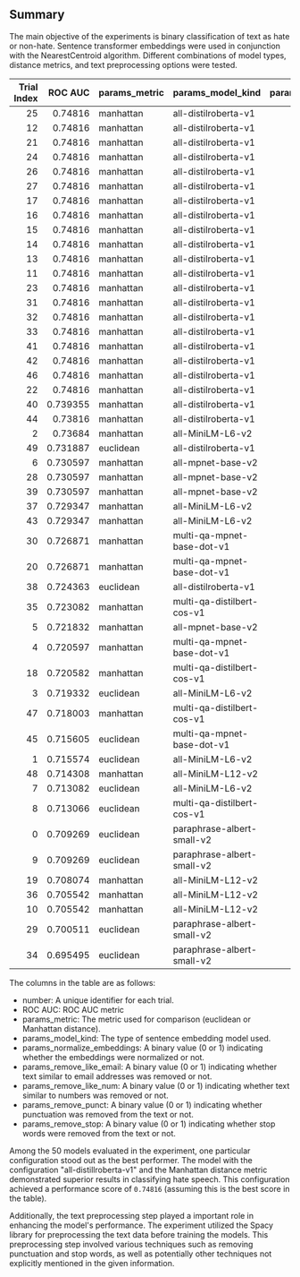## Summary

The main objective of the experiments is binary classification of text as hate or non-hate.
Sentence transformer embeddings were used in conjunction with the NearestCentroid algorithm.
Different combinations of model types, distance metrics, and text preprocessing options were tested.

| Trial Index |   ROC AUC | params_metric   | params_model_kind          |   params_normalize_embeddings |   params_remove_like_email |   params_remove_like_num |   params_remove_punct |   params_remove_stop |
|------------:|----------:|:----------------|:---------------------------|------------------------------:|---------------------------:|-------------------------:|----------------------:|---------------------:|
|          25 |  0.74816  | manhattan       | all-distilroberta-v1       |                             0 |                          1 |                        0 |                     1 |                    1 |
|          12 |  0.74816  | manhattan       | all-distilroberta-v1       |                             0 |                          1 |                        0 |                     1 |                    1 |
|          21 |  0.74816  | manhattan       | all-distilroberta-v1       |                             0 |                          1 |                        0 |                     1 |                    1 |
|          24 |  0.74816  | manhattan       | all-distilroberta-v1       |                             0 |                          1 |                        0 |                     1 |                    1 |
|          26 |  0.74816  | manhattan       | all-distilroberta-v1       |                             0 |                          0 |                        0 |                     1 |                    1 |
|          27 |  0.74816  | manhattan       | all-distilroberta-v1       |                             0 |                          1 |                        0 |                     1 |                    1 |
|          17 |  0.74816  | manhattan       | all-distilroberta-v1       |                             0 |                          1 |                        0 |                     1 |                    1 |
|          16 |  0.74816  | manhattan       | all-distilroberta-v1       |                             0 |                          1 |                        0 |                     1 |                    1 |
|          15 |  0.74816  | manhattan       | all-distilroberta-v1       |                             0 |                          1 |                        0 |                     1 |                    1 |
|          14 |  0.74816  | manhattan       | all-distilroberta-v1       |                             0 |                          1 |                        0 |                     1 |                    1 |
|          13 |  0.74816  | manhattan       | all-distilroberta-v1       |                             0 |                          1 |                        0 |                     1 |                    1 |
|          11 |  0.74816  | manhattan       | all-distilroberta-v1       |                             0 |                          1 |                        0 |                     1 |                    1 |
|          23 |  0.74816  | manhattan       | all-distilroberta-v1       |                             0 |                          1 |                        0 |                     1 |                    1 |
|          31 |  0.74816  | manhattan       | all-distilroberta-v1       |                             0 |                          1 |                        0 |                     1 |                    1 |
|          32 |  0.74816  | manhattan       | all-distilroberta-v1       |                             0 |                          1 |                        0 |                     1 |                    1 |
|          33 |  0.74816  | manhattan       | all-distilroberta-v1       |                             0 |                          1 |                        0 |                     1 |                    1 |
|          41 |  0.74816  | manhattan       | all-distilroberta-v1       |                             0 |                          1 |                        0 |                     1 |                    1 |
|          42 |  0.74816  | manhattan       | all-distilroberta-v1       |                             0 |                          1 |                        0 |                     1 |                    1 |
|          46 |  0.74816  | manhattan       | all-distilroberta-v1       |                             1 |                          0 |                        0 |                     1 |                    1 |
|          22 |  0.74816  | manhattan       | all-distilroberta-v1       |                             0 |                          1 |                        0 |                     1 |                    1 |
|          40 |  0.739355 | manhattan       | all-distilroberta-v1       |                             1 |                          1 |                        1 |                     1 |                    0 |
|          44 |  0.73816  | manhattan       | all-distilroberta-v1       |                             0 |                          1 |                        0 |                     0 |                    1 |
|           2 |  0.73684  | manhattan       | all-MiniLM-L6-v2           |                             0 |                          1 |                        0 |                     0 |                    0 |
|          49 |  0.731887 | euclidean       | all-distilroberta-v1       |                             0 |                          1 |                        1 |                     1 |                    1 |
|           6 |  0.730597 | manhattan       | all-mpnet-base-v2          |                             1 |                          1 |                        0 |                     1 |                    1 |
|          28 |  0.730597 | manhattan       | all-mpnet-base-v2          |                             0 |                          1 |                        0 |                     1 |                    1 |
|          39 |  0.730597 | manhattan       | all-mpnet-base-v2          |                             0 |                          1 |                        0 |                     1 |                    1 |
|          37 |  0.729347 | manhattan       | all-MiniLM-L6-v2           |                             0 |                          1 |                        0 |                     1 |                    1 |
|          43 |  0.729347 | manhattan       | all-MiniLM-L6-v2           |                             0 |                          1 |                        0 |                     1 |                    1 |
|          30 |  0.726871 | manhattan       | multi-qa-mpnet-base-dot-v1 |                             0 |                          1 |                        0 |                     1 |                    1 |
|          20 |  0.726871 | manhattan       | multi-qa-mpnet-base-dot-v1 |                             0 |                          1 |                        0 |                     1 |                    1 |
|          38 |  0.724363 | euclidean       | all-distilroberta-v1       |                             1 |                          0 |                        1 |                     0 |                    1 |
|          35 |  0.723082 | manhattan       | multi-qa-distilbert-cos-v1 |                             0 |                          1 |                        1 |                     1 |                    1 |
|           5 |  0.721832 | manhattan       | all-mpnet-base-v2          |                             0 |                          1 |                        1 |                     0 |                    1 |
|           4 |  0.720597 | manhattan       | multi-qa-mpnet-base-dot-v1 |                             0 |                          1 |                        1 |                     0 |                    1 |
|          18 |  0.720582 | manhattan       | multi-qa-distilbert-cos-v1 |                             0 |                          1 |                        0 |                     1 |                    1 |
|           3 |  0.719332 | euclidean       | all-MiniLM-L6-v2           |                             1 |                          0 |                        0 |                     1 |                    0 |
|          47 |  0.718003 | manhattan       | multi-qa-distilbert-cos-v1 |                             0 |                          1 |                        0 |                     0 |                    1 |
|          45 |  0.715605 | euclidean       | multi-qa-mpnet-base-dot-v1 |                             0 |                          1 |                        0 |                     1 |                    1 |
|           1 |  0.715574 | euclidean       | all-MiniLM-L6-v2           |                             1 |                          0 |                        1 |                     1 |                    0 |
|          48 |  0.714308 | manhattan       | all-MiniLM-L12-v2          |                             0 |                          1 |                        0 |                     1 |                    0 |
|           7 |  0.713082 | euclidean       | all-MiniLM-L6-v2           |                             1 |                          0 |                        0 |                     0 |                    1 |
|           8 |  0.713066 | euclidean       | multi-qa-distilbert-cos-v1 |                             1 |                          0 |                        1 |                     1 |                    1 |
|           0 |  0.709269 | euclidean       | paraphrase-albert-small-v2 |                             1 |                          0 |                        1 |                     0 |                    0 |
|           9 |  0.709269 | euclidean       | paraphrase-albert-small-v2 |                             1 |                          1 |                        1 |                     0 |                    0 |
|          19 |  0.708074 | manhattan       | all-MiniLM-L12-v2          |                             0 |                          1 |                        0 |                     1 |                    1 |
|          36 |  0.705542 | manhattan       | all-MiniLM-L12-v2          |                             0 |                          1 |                        0 |                     0 |                    0 |
|          10 |  0.705542 | manhattan       | all-MiniLM-L12-v2          |                             0 |                          1 |                        0 |                     0 |                    0 |
|          29 |  0.700511 | euclidean       | paraphrase-albert-small-v2 |                             0 |                          0 |                        1 |                     1 |                    0 |
|          34 |  0.695495 | euclidean       | paraphrase-albert-small-v2 |                             1 |                          0 |                        0 |                     1 |                    0 |

The columns in the table are as follows:

- number: A unique identifier for each trial.
- ROC AUC: ROC AUC metric
- params_metric: The metric used for comparison (euclidean or Manhattan distance).
- params_model_kind: The type of sentence embedding model used.
- params_normalize_embeddings: A binary value (0 or 1) indicating whether the embeddings were normalized or not.
- params_remove_like_email: A binary value (0 or 1) indicating whether text similar to email addresses was removed or not.
- params_remove_like_num: A binary value (0 or 1) indicating whether text similar to numbers was removed or not.
- params_remove_punct: A binary value (0 or 1) indicating whether punctuation was removed from the text or not.
- params_remove_stop: A binary value (0 or 1) indicating whether stop words were removed from the text or not.


Among the 50 models evaluated in the experiment, one particular configuration stood out as the best performer. The model with the configuration "all-distillroberta-v1" and the Manhattan distance metric demonstrated superior results in classifying hate speech. This configuration achieved a performance score of `0.74816` (assuming this is the best score in the table).

Additionally, the text preprocessing step played a important role in enhancing the model's performance. The experiment utilized the Spacy library for preprocessing the text data before training the models. This preprocessing step involved various techniques such as removing punctuation and stop words, as well as potentially other techniques not explicitly mentioned in the given information.
